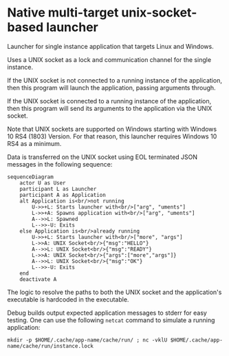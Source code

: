 # Native multi-target unix-socket-based launcher

Launcher for single instance application that targets Linux and Windows.

Uses a UNIX socket as a lock and communication channel for the single instance.

If the UNIX socket is not connected to a running instance of the application,
then this program will launch the application, passing arguments through.

If the UNIX socket is connected to a running instance of the application,
then this program will send its arguments to the application via the UNIX socket.

Note that UNIX sockets are supported on Windows starting with Windows 10 RS4 (1803) Version.
For that reason, this launcher requires Windows 10 RS4 as a minimum.

Data is transferred on the UNIX socket using EOL terminated JSON messages in the following sequence:

```mermaid
sequenceDiagram
    actor U as User
    participant L as Launcher
    participant A as Application
    alt Application is<br/>not running
        U->>+L: Starts launcher with<br/>["arg", "uments"]
        L->>+A: Spawns application with<br/>["arg", "uments"]
        A-->>L: Spawned
        L-->>-U: Exits
    else Application is<br/>already running
        U->>+L: Starts launcher with<br/>["more", "args"]
        L->>A: UNIX Socket<br/>{"msg":"HELLO"}
        A-->>L: UNIX Socket<br/>{"msg":"READY"}
        L->>A: UNIX Socket<br/>{"args":["more","args"]}
        A-->>L: UNIX Socket<br/>{"msg":"OK"}
        L-->>-U: Exits
    end
    deactivate A
```

The logic to resolve the paths to both the UNIX socket and the application's executable is hardcoded in the executable.

Debug builds output expected application messages to stderr for easy testing.
One can use the following `netcat` command to simulate a running application:

```shell
mkdir -p $HOME/.cache/app-name/cache/run/ ; nc -vklU $HOME/.cache/app-name/cache/run/instance.lock
```
